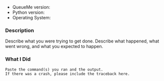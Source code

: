 * QueueMe version:
* Python version:
* Operating System:

### Description

Describe what you were trying to get done.
Describe what happened, what went wrong, and what you expected to happen.

### What I Did

```
Paste the command(s) you ran and the output.
If there was a crash, please include the traceback here.
```
